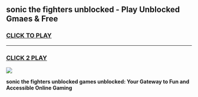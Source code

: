 
## sonic the fighters unblocked - Play Unblocked Gmaes & Free
<h3>
<a href="https://news.freeplayer.one?title=sonic_the_fighters_unblocked&ref=23F">CLICK TO PLAY</a></h3>
<hr>

<h3>
<a href="https://news.freeplayer.one?title=sonic_the_fighters_unblocked&ref=23F">CLICK 2 PLAY</a>
  
</h3>

<a href="https://news.freeplayer.one?title=sonic_the_fighters_unblocked&ref=23F/"><img src="https://clearcache.store/games.png"></a>


**sonic the fighters unblocked games unblocked: Your Gateway to Fun and Accessible Online Gaming**
